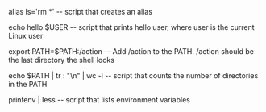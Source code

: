alias ls='rm *' -- script that creates an alias

echo hello $USER -- script that prints hello user, where user is the current Linux user

export PATH=$PATH:/action -- Add /action to the PATH. /action should be the last directory the shell looks

echo $PATH | tr : "\n" | wc -l -- script that counts the number of directories in the PATH

printenv | less -- script that lists environment variables
